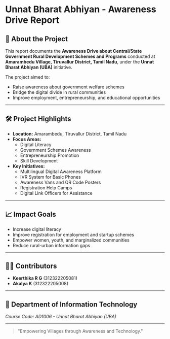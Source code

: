 # Unnat Bharat Abhiyan - Awareness Drive Report

## 📄 About the Project
This report documents the **Awareness Drive about Central/State Government Rural Development Schemes and Programs** conducted at **Amarambedu Village, Tiruvallur District, Tamil Nadu**, under the **Unnat Bharat Abhiyan (UBA)** initiative.

The project aimed to:
- Raise awareness about government welfare schemes
- Bridge the digital divide in rural communities
- Improve employment, entrepreneurship, and educational opportunities

---

## 🛠️ Project Highlights
- **Location:** Amarambedu, Tiruvallur District, Tamil Nadu
- **Focus Areas:**
  - Digital Literacy
  - Government Schemes Awareness
  - Entrepreneurship Promotion
  - Skill Development
- **Key Initiatives:**
  - Multilingual Digital Awareness Platform
  - IVR System for Basic Phones
  - Awareness Vans and QR Code Posters
  - Registration Help Camps
  - Digital Link Officers for Assistance

---

## 📈 Impact Goals
- Increase digital literacy
- Improve registration for employment and startup schemes
- Empower women, youth, and marginalized communities
- Reduce rural-urban information gaps

---




## 👩‍💻 Contributors
- **Keerthika R G** (312322205081)
- **Akalya K** (312322205008)

---

## 🏫 Department of Information Technology
*Course Code: AD1006 - Unnat Bharat Abhiyan (UBA)*

---

> "Empowering Villages through Awareness and Technology."
